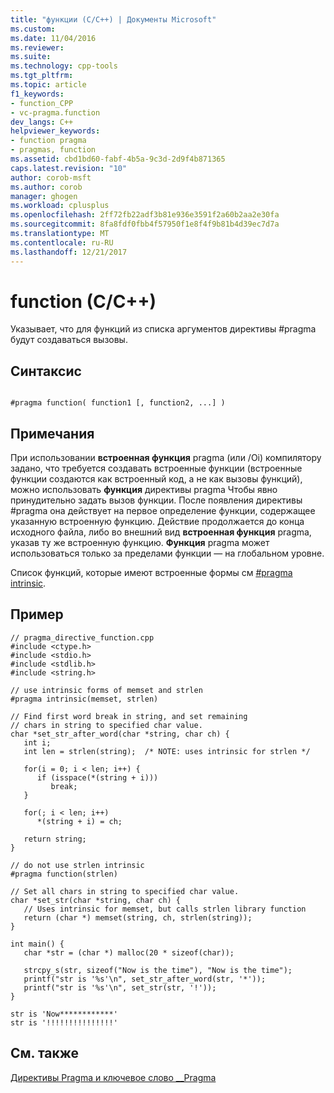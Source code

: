 ```yaml
---
title: "функции (C/C++) | Документы Microsoft"
ms.custom: 
ms.date: 11/04/2016
ms.reviewer: 
ms.suite: 
ms.technology: cpp-tools
ms.tgt_pltfrm: 
ms.topic: article
f1_keywords:
- function_CPP
- vc-pragma.function
dev_langs: C++
helpviewer_keywords:
- function pragma
- pragmas, function
ms.assetid: cbd1bd60-fabf-4b5a-9c3d-2d9f4b871365
caps.latest.revision: "10"
author: corob-msft
ms.author: corob
manager: ghogen
ms.workload: cplusplus
ms.openlocfilehash: 2ff72fb22adf3b81e936e3591f2a60b2aa2e30fa
ms.sourcegitcommit: 8fa8fdf0fbb4f57950f1e8f4f9b81b4d39ec7d7a
ms.translationtype: MT
ms.contentlocale: ru-RU
ms.lasthandoff: 12/21/2017
---
```

# <a name="function-cc"></a>function (C/C++)
Указывает, что для функций из списка аргументов директивы #pragma будут создаваться вызовы.  
  
## <a name="syntax"></a>Синтаксис  
  
```  
  
#pragma function( function1 [, function2, ...] )  
```  
  
## <a name="remarks"></a>Примечания  
 При использовании **встроенная функция** pragma (или /Oi) компилятору задано, что требуется создавать встроенные функции (встроенные функции создаются как встроенный код, а не как вызовы функций), можно использовать **функция** директивы pragma Чтобы явно принудительно задать вызов функции. После появления директивы #pragma она действует на первое определение функции, содержащее указанную встроенную функцию. Действие продолжается до конца исходного файла, либо во внешний вид **встроенная функция** pragma, указав ту же встроенную функцию. **Функция** pragma может использоваться только за пределами функции — на глобальном уровне.  
  
 Список функций, которые имеют встроенные формы см [#pragma intrinsic](../preprocessor/intrinsic.md).  
  
## <a name="example"></a>Пример  
  
```  
// pragma_directive_function.cpp  
#include <ctype.h>  
#include <stdio.h>  
#include <stdlib.h>  
#include <string.h>  
  
// use intrinsic forms of memset and strlen  
#pragma intrinsic(memset, strlen)  
  
// Find first word break in string, and set remaining  
// chars in string to specified char value.  
char *set_str_after_word(char *string, char ch) {  
   int i;  
   int len = strlen(string);  /* NOTE: uses intrinsic for strlen */  
  
   for(i = 0; i < len; i++) {  
      if (isspace(*(string + i)))   
         break;  
   }  
  
   for(; i < len; i++)   
      *(string + i) = ch;  
  
   return string;  
}  
  
// do not use strlen intrinsic  
#pragma function(strlen)  
  
// Set all chars in string to specified char value.  
char *set_str(char *string, char ch) {  
   // Uses intrinsic for memset, but calls strlen library function  
   return (char *) memset(string, ch, strlen(string));  
}  
  
int main() {  
   char *str = (char *) malloc(20 * sizeof(char));  
  
   strcpy_s(str, sizeof("Now is the time"), "Now is the time");  
   printf("str is '%s'\n", set_str_after_word(str, '*'));  
   printf("str is '%s'\n", set_str(str, '!'));  
}  
```  
  
```Output  
str is 'Now************'  
str is '!!!!!!!!!!!!!!!'  
```  
  
## <a name="see-also"></a>См. также  
 [Директивы Pragma и ключевое слово __Pragma](../preprocessor/pragma-directives-and-the-pragma-keyword.md)
